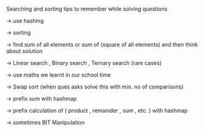 Searching and sorting tips to remember while solving questions

-> use hashing

-> sorting 

-> find sum of all elements or sum of (square of all elements) and then think about solution

-> Linear search , Binary search , Ternary search (rare cases)

-> use maths we learnt in our school time

-> Swap sort (when ques asks solve this with min. no of comparisons)

-> prefix sum with hashmap

-> prefix calculation of ( product , remainder , sum , etc. ) with hashmap

-> sometimes BIT Manipulation



